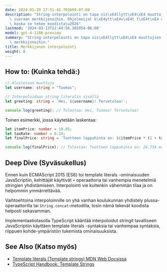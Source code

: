 ```yaml
---
date: 2024-01-20 17:51:42.701699-07:00
description: "String-interpolointi on tapa sis\xE4llytt\xE4\xE4 muuttujien arvoja\
  \ suoraan merkkijonoihin. Ohjelmoijat k\xE4ytt\xE4v\xE4t t\xE4t\xE4 ominaisuutta,\
  \ koska se tekee koodista\u2026"
lastmod: '2024-03-13T22:44:56.301954-06:00'
model: gpt-4-1106-preview
summary: "String-interpolointi on tapa sis\xE4llytt\xE4\xE4 muuttujien arvoja suoraan\
  \ merkkijonoihin."
title: Merkkijonon interpolointi
weight: 8
---
```


## How to: (Kuinka tehdä:)
```typescript
// Alustetaan muuttuja
let username: string = "Tuomas";

// Interpoloidaan string literalin sisällä
let greeting: string = `Hei, ${username}! Tervetuloa!`;

console.log(greeting); // Tulostaa: Hei, Tuomas! Tervetuloa!
```

Toinen esimerkki, jossa käytetään laskentaa:

```typescript
let itemPrice: number = 19.95;
let taxRate: number = 0.24;
let finalPrice: string = `Tuotteen loppuhinta on: ${itemPrice * (1 + taxRate)} euroa.`;

console.log(finalPrice); // Tulostaa: Tuotteen loppuhinta on: 24.734 euroa.
```

## Deep Dive (Syväsukellus)
Ennen kuin ECMAScript 2015 (ES6) toi template literals -ominaisuuden JavaScriptiin, kehittäjät käyttivät `+` operaattoria tai vanhempia menetelmiä stringien yhdistämiseen. Interpolointi vie kuitenkin vähemmän tilaa ja on helpommin ymmärrettävää.

Vaihtoehtoina interpoloinnille on yhä vanhan koulukunnan yhdistely plussa-operaattorilla tai `String.concat`-metodilla, tosin nämä tekevät koodista helposti sekavamman.

Implementaatiotasolla TypeScript kääntää interpoloidut stringit tavalliseen JavaScriptiin käyttäen template literals -syntaksia tai vanhempaa syntaksia, riippuen kohde-ympäristön tukemista ominaisuuksista.

## See Also (Katso myös)
- [Template literals (Template strings) MDN Web Docsissa](https://developer.mozilla.org/en-US/docs/Web/JavaScript/Reference/Template_literals)
- [TypeScript Handbook: Template Strings](https://www.typescriptlang.org/docs/handbook/2/template-literal-types.html)

